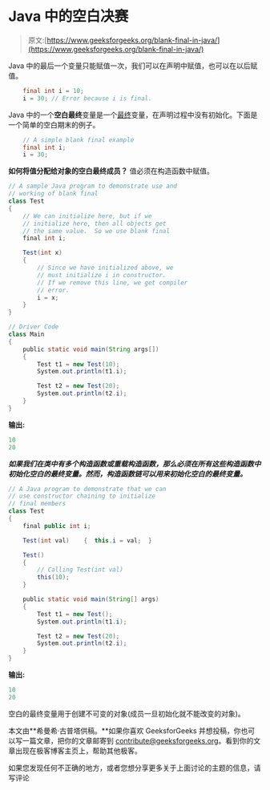 # Java 中的空白决赛

> 原文:[https://www.geeksforgeeks.org/blank-final-in-java/](https://www.geeksforgeeks.org/blank-final-in-java/)

Java 中的最后一个变量只能赋值一次，我们可以在声明中赋值，也可以在以后赋值。

```java
    final int i = 10;
    i = 30; // Error because i is final.
```

Java 中的一个**空白最终**变量是一个[最终](https://www.geeksforgeeks.org/g-fact-48/)变量，在声明过程中没有初始化。下面是一个简单的空白期末的例子。

```java
    // A simple blank final example 
    final int i;
    i = 30;
```

**如何将值分配给对象的空白最终成员？**
值必须在构造函数中赋值。

```java
// A sample Java program to demonstrate use and
// working of blank final
class Test
{
    // We can initialize here, but if we
    // initialize here, then all objects get
    // the same value.  So we use blank final
    final int i;

    Test(int x)
    {
        // Since we have initialized above, we
        // must initialize i in constructor.
        // If we remove this line, we get compiler
        // error.
        i = x;
    }
}

// Driver Code
class Main
{
    public static void main(String args[])
    {
        Test t1 = new Test(10);
        System.out.println(t1.i);

        Test t2 = new Test(20);
        System.out.println(t2.i);
    }
}
```

**输出:**

```java
10
20

```

 ***如果我们在类中有多个构造函数或重载构造函数，那么必须在所有这些构造函数中初始化空白的最终变量。然而，构造函数链可以用来初始化空白的最终变量。*** 

```java
// A Java program to demonstrate that we can
// use constructor chaining to initialize
// final members
class Test
{
    final public int i;

    Test(int val)    {  this.i = val;  }

    Test()
    {
        // Calling Test(int val)
        this(10);
    }

    public static void main(String[] args)
    {
        Test t1 = new Test();
        System.out.println(t1.i);

        Test t2 = new Test(20);
        System.out.println(t2.i);
    }
}
```

**输出:**

```java
10
20
```

空白的最终变量用于创建不可变的对象(成员一旦初始化就不能改变的对象)。

本文由**希曼希·古普塔供稿。**如果你喜欢 GeeksforGeeks 并想投稿，你也可以写一篇文章，把你的文章邮寄到 contribute@geeksforgeeks.org。看到你的文章出现在极客博客主页上，帮助其他极客。

如果您发现任何不正确的地方，或者您想分享更多关于上面讨论的主题的信息，请写评论